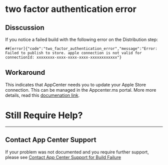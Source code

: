 # two factor authentication error

## Disscussion

If you notice a failed build with the following error on the Distribution step:

    ##[error]{"code":"two_factor_authentication_error","message":"Error: Failed to publish to store. apple connection is not valid for connectionId: xxxxxxxx-xxxx-xxxx-xxxx-xxxxxxxxxxxx"}

## Workaround
This indicates that AppCenter needs you to update your Apple Store connection. This can be managed in the Appcenter.ms portal. More more details, read this [documenation link](https://docs.microsoft.com/en-us/appcenter/distribution/stores/apple#reauthenticate-failed).

# Still Require Help?
---
## Contact App Center Support
If your problem was not documented and you require further support, please see [Contact App Center Support for Build Failure](/Build/Contact_App_Center_Suport_Build_Issue.md)